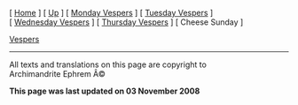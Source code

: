 \[ [Home](index.md) \] \[ [Up](cheese_week.md) \]
\[ [Monday Vespers](CheeseMonVes.md) \]
\[ [Tuesday Vespers](CheeseTueVes.md) \]
\[ [Wednesday Vespers](CheeseWedVes.md) \]
\[ [Thursday Vespers](CheeseThuVes.md) \] \[ Cheese Sunday \]

[Vespers](ChSunV.md)

------------------------------------------------------------------------

All texts and translations on this page are copyright to\
Archimandrite Ephrem Â©

**This page was last updated on 03 November 2008**
